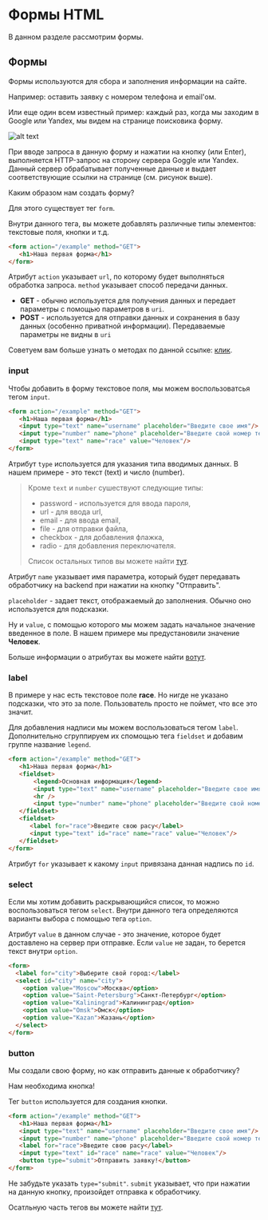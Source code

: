 # Формы HTML

В данном разделе рассмотрим формы.

## Формы

Формы используются для сбора и заполнения информации на сайте.

Например: оставить заявку с номером телефона и email'ом.

Или еще один всем известный пример: каждый раз, когда мы заходим в Google или Yandex, мы видем на странице поисковика форму.

![alt text](https://user-images.githubusercontent.com/4215285/52410916-fe611580-2aea-11e9-89cc-d6af0cd1ef40.jpeg)

При вводе запроса в данную форму и нажатии на кнопку (или Enter), выполняется HTTP-запрос на сторону
сервера Goggle или Yandex. Данный сервер обрабатывает полученные данные и выдает соответствующие
ссылки на странице (см. рисунок выше). 

Каким образом нам создать форму?

Для этого существует тег `form`.

Внутри данного тега, вы можете добавлять различные типы элементов: текстовые поля, кнопки и т.д.

```html
<form action="/example" method="GET">
   <h1>Наша первая форма</h1> 
</form>
```

Атрибут `action` указывает `url`, по которому будет выполняться обработка запроса.
`method` указывает способ передачи данных. 

* **GET** - обычно используется для получения данных
и передает параметры с помощью параметров в `uri`. 
* **POST** - используется для отправки данных и сохранения в базу данных (особенно приватной информации). 
Передаваемые параметры не видны в `uri`

Советуем вам больше узнать о методах по данной ссылке: [клик](https://developer.mozilla.org/ru/docs/Web/HTTP/Methods).

### input

Чтобы добавить в форму текстовое поля, мы можем воспользоватсья тегом `input`.

```html
<form action="/example" method="GET">
   <h1>Наша первая форма</h1> 
   <input type="text" name="username" placeholder="Введите свое имя"/>
   <input type="number" name="phone" placeholder="Введите свой номер телефона"/>
   <input type="text" name="race" value="Человек"/>
</form>
```

Атрибут `type` используется для указания типа вводимых данных. В нашем примере - это текст (text) и число (number).

> Кроме `text` и `number` сушествуют следующие типы:
> * password - используется для ввода пароля,
> * url - для ввода url,
> * email - для ввода email,
> * file - для отправки файла,
> * checkbox - для добавления флажка,
> * radio - для добавления переключателя.
>
> Список остальных типов вы можете найти [тут](https://html5book.ru/html5-forms/).

Атрибут `name` указывает имя параметра, который будет передавать обработчику на backend при нажатии на кнопку "Отправить".

`placeholder` - задает текст, отображаемый до заполнения. Обычно оно используется для подсказки.

Ну и `value`, с помощью которого мы можем задать начальное значение введенное в поле. В нашем примере мы предустановили значение **Человек**.

Больше информации о атрибутах вы можете найти [вотут](https://html5book.ru/html5-forms/).

### label

В примере у нас есть текстовое поле **race**. Но нигде не указано подсказки, что это за поле. 
Пользователь просто не поймет, что все это значит.

Для добавления надписи мы можем воспользоваться тегом `label`. 
Дополнительно сгруппируем их спомощью тега `fieldset` и добавим группе название `legend`.

```html
<form action="/example" method="GET">
   <h1>Наша первая форма</h1> 
   <fieldset>
       <legend>Основная информация</legend>
       <input type="text" name="username" placeholder="Введите свое имя"/>
       <hr />
       <input type="number" name="phone" placeholder="Введите свой номер телефона"/>
   </fieldset>
   <fieldset>
      <label for="race">Введите свою расу</label>
      <input type="text" id="race" name="race" value="Человек"/>
   </fieldset>
</form>
```

Атрибут `for` указывает к какому `input` привязана данная надпись по `id`.

### select

Если мы хотим добавить раскрывающийся список, то можно воспользоваться тегом `select`.
Внутри данного тега определяются варианты выбора с помощью тега `option`. 

Атрибут `value` в данном случае - это значение, которое будет доставлено на сервер при отправке.
Если `value` не задан, то берется текст внутри `option`.

```html
<form>
  <label for="city">Выберите свой город:</label>
  <select id="city" name="city">
    <option value="Moscow">Москва</option>
    <option value="Saint-Petersburg">Санкт-Петербург</option>
    <option value="Kaliningrad">Калининград</option>
    <option value="Omsk">Омск</option>
    <option value="Kazan">Казань</option>
  </select>
</form>
```

### button

Мы создали свою форму, но как отправить данные к обработчику?

Нам необходима кнопка!

Тег `button` используется для создания кнопки.

```html
<form action="/example" method="GET">
   <h1>Наша первая форма</h1> 
   <input type="text" name="username" placeholder="Введите свое имя"/>
   <input type="number" name="phone" placeholder="Введите свой номер телефона"/>
   <label for="race">Введите свою расу</label>
   <input type="text" id="race" name="race" value="Человек"/>
   <button type="submit">Отправить заявку!</button>
</form>
```

Не забудьте указать `type="submit"`. `submit` указывает, что при нажатии на данную кнопку, произойдет отправка к обработчику.

Осатльную часть тегов вы можете найти [тут](https://html5book.ru/html5-forms/).
